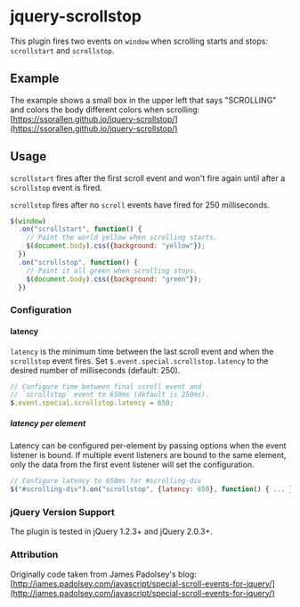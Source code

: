 jquery-scrollstop
=================

This plugin fires two events on `window` when scrolling starts and stops:
`scrollstart` and `scrollstop`.

## Example

The example shows a small box in the upper left that says "SCROLLING" and
colors the body different colors when scrolling:
[https://ssorallen.github.io/jquery-scrollstop/](https://ssorallen.github.io/jquery-scrollstop/)

## Usage

`scrollstart` fires after the first scroll event and won't fire again until
after a `scrollstop` event is fired.

`scrollstop` fires after no `scroll` events have fired for 250 milliseconds.

```js
$(window)
  .on("scrollstart", function() {
    // Paint the world yellow when scrolling starts.
    $(document.body).css({background: "yellow"});
  })
  .on("scrollstop", function() {
    // Paint it all green when scrolling stops.
    $(document.body).css({background: "green"});
  })
```

### Configuration

#### latency

`latency` is the minimum time between the last scroll event and when the
`scrollstop` event fires. Set `$.event.special.scrollstop.latency` to the
desired number of milliseconds (default: 250).

```js
// Configure time between final scroll event and
// `scrollstop` event to 650ms (default is 250ms).
$.event.special.scrollstop.latency = 650;
```

##### latency per element

Latency can be configured per-element by passing options when the event listener
is bound. If multiple event listeners are bound to the same element, only the
data from the first event listener will set the configuration.

```js
// Configure latency to 650ms for #scrolling-div
$("#scrolling-div").on("scrollstop", {latency: 650}, function() { ... });
```

### jQuery Version Support

The plugin is tested in jQuery 1.2.3+ and jQuery 2.0.3+.

### Attribution

Originally code taken from James Padolsey's blog:
[http://james.padolsey.com/javascript/special-scroll-events-for-jquery/](http://james.padolsey.com/javascript/special-scroll-events-for-jquery/)
